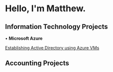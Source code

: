 # Hello, I'm Matthew.

## Information Technology Projects
• **Microsoft Azure**

[Establishing Active Directory using Azure VMs](link-to-azure-ad-project)

## Accounting Projects

